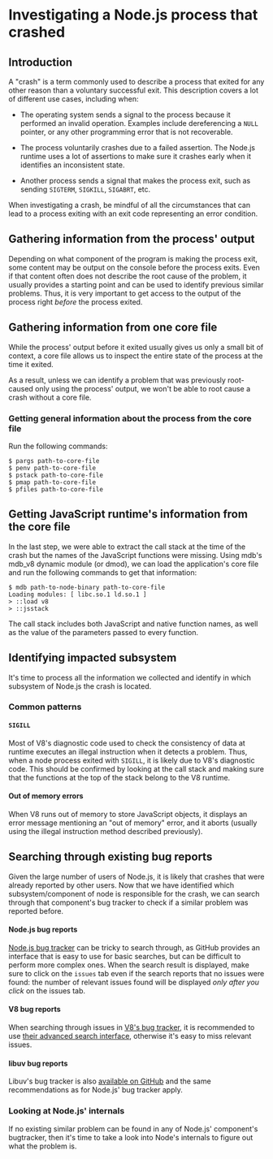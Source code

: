 # Investigating a Node.js process that crashed

## Introduction

A "crash" is a term commonly used to describe a process that exited for any
other reason than a voluntary successful exit. This description covers a lot of
different use cases, including when:

* The operating system sends a signal to the process because it performed an
invalid operation. Examples include dereferencing a `NULL` pointer, or any other programming error that is not recoverable.

* The process voluntarily crashes due to a failed assertion. The Node.js runtime
uses a lot of assertions to make sure it crashes early when it identifies an
inconsistent state.

* Another process sends a signal that makes the process exit, such as sending
`SIGTERM`, `SIGKILL`, `SIGABRT`, etc.

When investigating a crash, be mindful of all the circumstances that can lead to
a process exiting with an exit code representing an error condition.

## Gathering information from the process' output

Depending on what component of the program is making the process exit, some
content may be output on the console before the process exits. Even if that
content often does not describe the root cause of the problem, it usually
provides a starting point and can be used to identify previous similar problems.
Thus, it is very important to get access to the output of the process right
_before_ the process exited.

## Gathering information from one core file

While the process' output before it exited usually gives us only a small bit of
context, a core file allows us to inspect the entire state of the process at the
time it exited.

As a result, unless we can identify a problem that was previously root-caused
only using the process' output, we won't be able to root cause a crash without a
core file.

### Getting general information about the process from the core file

Run the following commands:

```
$ pargs path-to-core-file
$ penv path-to-core-file
$ pstack path-to-core-file
$ pmap path-to-core-file
$ pfiles path-to-core-file
```

## Getting JavaScript runtime's information from the core file

In the last step, we were able to extract the call stack at the time of the
crash but the names of the JavaScript functions were missing. Using mdb's
mdb_v8 dynamic module (or dmod), we can load the application's core file and
run the following commands to get that information:

```
$ mdb path-to-node-binary path-to-core-file
Loading modules: [ libc.so.1 ld.so.1 ]
> ::load v8
> ::jsstack
```

The call stack includes both JavaScript and native function names, as well as
the value of the parameters passed to every function.

## Identifying impacted subsystem

It's time to process all the information we collected and identify in which
subsystem of Node.js the crash is located.

### Common patterns

#### `SIGILL`

Most of V8's diagnostic code used to check the consistency of data at runtime
executes an illegal instruction when it detects a problem. Thus, when a node
process exited with `SIGILL`, it is likely due to V8's diagnostic code. This
should be confirmed by looking at the call stack and making sure that the
functions at the top of the stack belong to the V8 runtime.

#### Out of memory errors

When V8 runs out of memory to store JavaScript objects, it displays an error
message mentioning an "out of memory" error, and it aborts (usually using the
illegal instruction method described previously).

## Searching through existing bug reports

Given the large number of users of Node.js, it is likely that crashes that
were already reported by other users. Now that we have identified which
subsystem/component of node is responsible for the crash, we can search through
that component's bug tracker to check if a similar problem was reported before.

#### Node.js bug reports

[Node.js bug tracker](https://github.com/nodejs/node) can be tricky to search
through, as GitHub provides an interface that is easy to use for basic searches,
but can be difficult to perform more complex ones. When the search result is
displayed, make sure to click on the `issues` tab even if the search reports
that no issues were found: the number of relevant issues found will be displayed
_only after you click_ on the issues tab.

#### V8 bug reports

When searching through issues in [V8's bug
tracker](https://bugs.chromium.org/p/v8/issues/list), it is recommended to use
[their advanced search
interface](https://bugs.chromium.org/p/v8/issues/advsearch), otherwise it's easy
to miss relevant issues.

#### libuv bug reports

Libuv's bug tracker is also [available on
GitHub](https://github.com/libuv/libuv) and the same recommendations as for
Node.js' bug tracker apply.

### Looking at Node.js' internals

If no existing similar problem can be found in any of Node.js' component's
bugtracker, then it's time to take a look into Node's internals to figure out
what the problem is.
